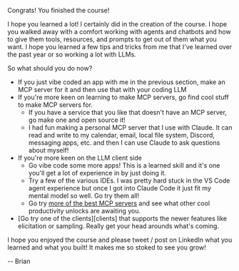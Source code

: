 Congrats! You finished the course!

I hope you learned a lot! I certainly did in the creation of the course. I hope you walked away with a comfort working with agents and chatbots and how to give them tools, resources, and prompts to get out of them what you want. I hope you learned a few tips and tricks from me that I've learned over the past year or so working a lot with LLMs.

So what should you do now?

- If you just vibe coded an app with me in the previous section, make an MCP server for it and then use that with your coding LLM
- If you're more keen on learning to make MCP servers, go find cool stuff to make MCP servers for.
  - If you have a service that you like that doesn't have an MCP server, go make one and open source it!
  - I had fun making a personal MCP server that I use with Claude. It can read and write to my calendar, email, local file system, Discord, messaging apps, etc. and then I can use Claude to ask questions about myself!
- If you're more keen on the LLM client side
  - Go vibe code some more apps! This is a learned skill and it's one you'll get a lot of experience in by just doing it.
  - Try a few of the various IDEs. I was pretty hard stuck in the VS Code agent experience but once I got into Claude Code it just fit my mental model so well. Go try them all!
  - Go try [more of the best MCP servers][awesome] and see what other cool productivity unlocks are awaiting you.
- [Go try one of the clients][clients] that supports the newer features like elicitation or sampling. Really get your head arounds what's coming.

I hope you enjoyed the course and please tweet / post on LinkedIn what you learned and what you built! It makes me so stoked to see you grow!

-- Brian

[awesome]: https://github.com/punkpeye/awesome-mcp-servers
